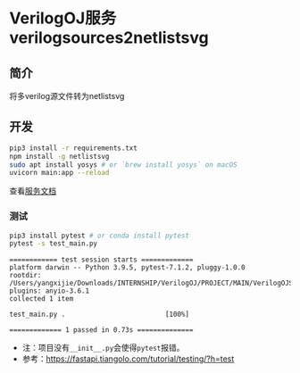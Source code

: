 # VerilogOJ服务 verilogsources2netlistsvg

## 简介

将多verilog源文件转为netlistsvg

## 开发

```sh
pip3 install -r requirements.txt
npm install -g netlistsvg
sudo apt install yosys # or `brew install yosys` on macOS
uvicorn main:app --reload
```

查看[服务文档](http://localhost:8000/docs)

### 测试

```sh
pip3 install pytest # or conda install pytest
pytest -s test_main.py
```

```
============ test session starts =============
platform darwin -- Python 3.9.5, pytest-7.1.2, pluggy-1.0.0
rootdir: /Users/yangxijie/Downloads/INTERNSHIP/VerilogOJ/PROJECT/MAIN/VerilogOJServices/services/verilogsources2netlistsvg
plugins: anyio-3.6.1
collected 1 item                             

test_main.py .                         [100%]

============= 1 passed in 0.73s ==============
```

- 注：项目没有`__init__.py`会使得`pytest`报错。
- 参考：https://fastapi.tiangolo.com/tutorial/testing/?h=test
